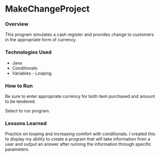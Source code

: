 # MakeChangeProject

### Overview

This program simulates a cash register and provides change to customers in the appropriate form of currency.

### Technologies Used

 - Java
  - Conditionals
   - Variables
    - Looping

### How to Run

Be sure to enter appropriate currency for both item purchased and amount to be tendered.

Select to run program.

### Lessons Learned

Practice on looping and increasing comfort with conditionals. I created this to display my ability to create a program that will take information from a user and output an answer after running the information through specific parameters.
